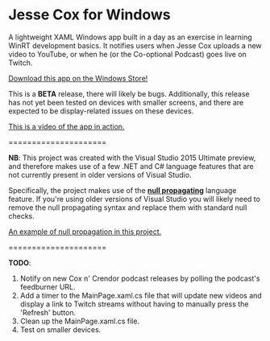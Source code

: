 Jesse Cox for Windows=====================A lightweight XAML Windows app built in a day as an exercise in learning WinRT development basics. It notifies users when Jesse Cox uploads a new video to YouTube, or when he (or the Co-optional Podcast) goes live on Twitch. [Download this app on the Windows Store!](http://apps.microsoft.com/windows/app/jesse-cox-for-windows/3911c24b-4b3b-4247-9932-439b68974b58)This is a **BETA** release, there will likely be bugs. Additionally, this release has not yet been tested on devices with smaller screens, and there are expected to be display-related issues on these devices.[This is a video of the app in action.](https://www.youtube.com/watch?v=-iNRvat2QBA)=====================**NB**: This project was created with the Visual Studio 2015 Ultimate preview, and therefore makes use of a few .NET and C# language features that are not currently present in older versions of Visual Studio.Specifically, the project makes use of the **[null propagating](https://roslyn.codeplex.com/discussions/540883)** language feature. If you're using older versions of Visual Studio you will likely need to remove the null propagating syntax and replace them with standard null checks. [An example of null propagation in this project.](https://github.com/asyncwords/Jesse-Cox-for-Windows/blob/master/Background%20Tasks/SourceCheckerTask.cs#L78)=====================**TODO**:1. Notify on new Cox n' Crendor podcast releases by polling the podcast's feedburner URL.2. Add a timer to the MainPage.xaml.cs file that will update new videos and display a link to Twitch streams without having to manually press the 'Refresh' button.3. Clean up the MainPage.xaml.cs file.4. Test on smaller devices.